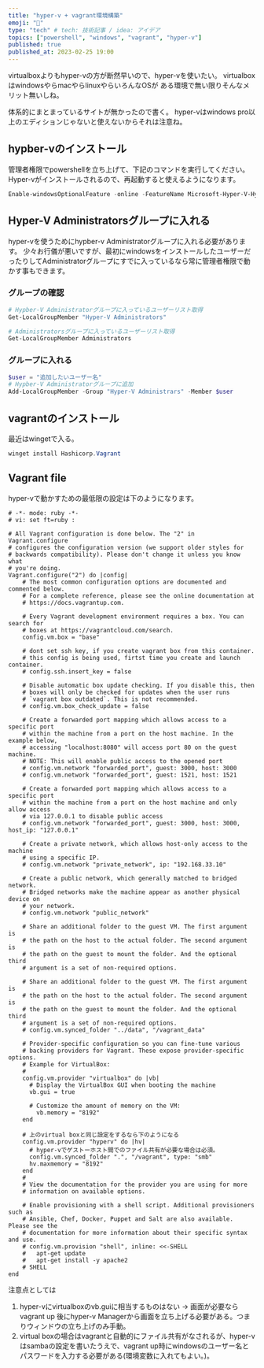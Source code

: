 ```yaml
---
title: "hyper-v + vagrant環境構築"
emoji: "👻"
type: "tech" # tech: 技術記事 / idea: アイデア
topics: ["powershell", "windows", "vagrant", "hyper-v"]
published: true
published_at: 2023-02-25 19:00 
---
```


virtualboxよりもhyper-vの方が断然早いので、hyper-vを使いたい。
virtualboxはwindowsやらmacやらlinuxやらいろんなOSが
ある環境で無い限りそんなメリット無いしね。

体系的にまとまっているサイトが無かったので書く。
hyper-vはwindows pro以上のエディションじゃないと使えないからそれは注意ね。

## hypber-vのインストール

管理者権限でpowershellを立ち上げて、下記のコマンドを実行してください。
Hyper-vがインストールされるので、再起動すると使えるようになります。

```powershell
Enable-windowsOptionalFeature -online -FeatureName Microsoft-Hyper-V-Hypervisor -All
```

## Hyper-V Administratorsグループに入れる

hyper-vを使うためにhypber-v Administratorグループに入れる必要があります。
少々お行儀が悪いですが、最初にwindowsをインストールしたユーザーだったりしてAdministratorグループにすでに入っているなら常に管理者権限で動かす事もできます。

### グループの確認

```powershell
# Hypber-V Administratorグループに入っているユーザーリスト取得
Get-LocalGroupMember "Hyper-V Administrators"

# Administratorsグループに入っているユーザーリスト取得
Get-LocalGroupMember Administrators
```

### グループに入れる

```powershell
$user = "追加したいユーザー名"
# Hypber-V Administratorグループに追加
Add-LocalGroupMember -Group "Hyper-V Administrars" -Member $user
```

## vagrantのインストール

最近はwingetで入る。

```powershell
winget install Hashicorp.Vagrant
```

## Vagrant file

hyper-vで動かすための最低限の設定は下のようになります。

```ruby:Vagrantfile
# -*- mode: ruby -*-
# vi: set ft=ruby :

# All Vagrant configuration is done below. The "2" in Vagrant.configure
# configures the configuration version (we support older styles for
# backwards compatibility). Please don't change it unless you know what
# you're doing.
Vagrant.configure("2") do |config|
    # The most common configuration options are documented and commented below.
    # For a complete reference, please see the online documentation at
    # https://docs.vagrantup.com.
  
    # Every Vagrant development environment requires a box. You can search for
    # boxes at https://vagrantcloud.com/search.
    config.vm.box = "base"

    # dont set ssh key, if you create vagrant box from this container.
    # this config is being used, firtst time you create and launch container.
    # config.ssh.insert_key = false

    # Disable automatic box update checking. If you disable this, then
    # boxes will only be checked for updates when the user runs
    # `vagrant box outdated`. This is not recommended.
    # config.vm.box_check_update = false
  
    # Create a forwarded port mapping which allows access to a specific port
    # within the machine from a port on the host machine. In the example below,
    # accessing "localhost:8080" will access port 80 on the guest machine.
    # NOTE: This will enable public access to the opened port
    # config.vm.network "forwarded_port", guest: 3000, host: 3000
    # config.vm.network "forwarded_port", guest: 1521, host: 1521
  
    # Create a forwarded port mapping which allows access to a specific port
    # within the machine from a port on the host machine and only allow access
    # via 127.0.0.1 to disable public access
    # config.vm.network "forwarded_port", guest: 3000, host: 3000, host_ip: "127.0.0.1"
  
    # Create a private network, which allows host-only access to the machine
    # using a specific IP.
    # config.vm.network "private_network", ip: "192.168.33.10"
  
    # Create a public network, which generally matched to bridged network.
    # Bridged networks make the machine appear as another physical device on
    # your network.
    # config.vm.network "public_network"
  
    # Share an additional folder to the guest VM. The first argument is
    # the path on the host to the actual folder. The second argument is
    # the path on the guest to mount the folder. And the optional third
    # argument is a set of non-required options.

    # Share an additional folder to the guest VM. The first argument is
    # the path on the host to the actual folder. The second argument is
    # the path on the guest to mount the folder. And the optional third
    # argument is a set of non-required options.
    # config.vm.synced_folder "../data", "/vagrant_data"

    # Provider-specific configuration so you can fine-tune various
    # backing providers for Vagrant. These expose provider-specific options.
    # Example for VirtualBox:
    #
    config.vm.provider "virtualbox" do |vb|
      # Display the VirtualBox GUI when booting the machine
      vb.gui = true

      # Customize the amount of memory on the VM:
        vb.memory = "8192"
    end

    # 上のvirtual boxと同じ設定をするなら下のようになる
    config.vm.provider "hyperv" do |hv|
      # hyper-vでゲストーホスト間でのファイル共有が必要な場合は必須。
      config.vm.synced_folder ".", "/vagrant", type: "smb"
      hv.maxmemory = "8192"
    end
    #
    # View the documentation for the provider you are using for more
    # information on available options.
  
    # Enable provisioning with a shell script. Additional provisioners such as
    # Ansible, Chef, Docker, Puppet and Salt are also available. Please see the
    # documentation for more information about their specific syntax and use.
    # config.vm.provision "shell", inline: <<-SHELL
    #   apt-get update
    #   apt-get install -y apache2
    # SHELL
end
```

注意点としては
1. hyper-vにvirtualboxのvb.guiに相当するものはない -> 画面が必要ならvagrant up 後にhyper-v Managerから画面を立ち上げる必要がある。つまりウィンドウの立ち上げのみ手動。
2. virtual boxの場合はvagrantと自動的にファイル共有がなされるが、hyper-vはsambaの設定を書いたうえで、vagrant up時にwindowsのユーザー名とパスワードを入力する必要がある(環境変数に入れてもよい。)。

